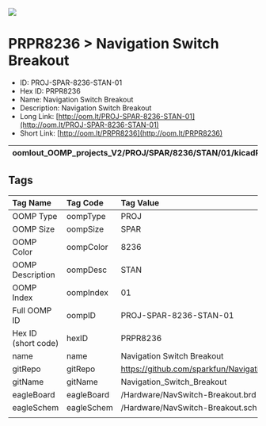


  
![][im]
# PRPR8236 > Navigation Switch Breakout

- ID: PROJ-SPAR-8236-STAN-01
- Hex ID: PRPR8236
- Name: Navigation Switch Breakout
- Description: Navigation Switch Breakout
- Long Link: [http://oom.lt/PROJ-SPAR-8236-STAN-01](http://oom.lt/PROJ-SPAR-8236-STAN-01)
- Short Link: [http://oom.lt/PRPR8236](http://oom.lt/PRPR8236)
  

|oomlout_OOMP_projects_V2/PROJ/SPAR/8236/STAN/01/kicadPcb3dFront.png|oomlout_OOMP_projects_V2/PROJ/SPAR/8236/STAN/01/kicadPcb3dBack.png|oomlout_OOMP_projects_V2/PROJ/SPAR/8236/STAN/01/kicadPcb3d.png||
| :---: | :---: | :---: | :---: |

## Tags
  

|Tag Name|Tag Code|Tag Value|
| :--- | :--- | :--- |
|OOMP Type|oompType|PROJ|
|OOMP Size|oompSize|SPAR|
|OOMP Color|oompColor|8236|
|OOMP Description|oompDesc|STAN|
|OOMP Index|oompIndex|01|
|Full OOMP ID|oompID|PROJ-SPAR-8236-STAN-01|
|Hex ID (short code)|hexID|PRPR8236|
|name|name|Navigation Switch Breakout|
|gitRepo|gitRepo|https://github.com/sparkfun/Navigation_Switch_Breakout|
|gitName|gitName|Navigation_Switch_Breakout|
|eagleBoard|eagleBoard|/Hardware/NavSwitch-Breakout.brd|
|eagleSchem|eagleSchem|/Hardware/NavSwitch-Breakout.sch|
||||



[im]: PROJ/SPAR/8236/STAN/01/kicadPcb3d_450.png

